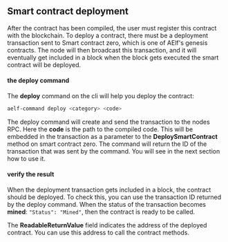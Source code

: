 ## Smart contract deployment

After the contract has been compiled, the user must register this contract with the blockchain. To deploy a contract, there must be a deployment transaction sent to Smart contract zero, which is one of AElf's genesis contracts. The node will then broadcast this transaction, and it will eventually get included in a block when the block gets executed the smart contract will be deployed.

#### the deploy command

The **deploy** command on the cli will help you deploy the contract:

```bash 
aelf-command deploy <category> <code>
```

The deploy command will create and send the transaction to the nodes RPC. Here the **code** is the path to the compiled code. This will be embedded in the transaction as a parameter to the **DeploySmartContract** method on smart contract zero. The command will return the ID of the transaction that was sent by the command. You will see in the next section how to use it.

#### verify the result

When the deployment transaction gets included in a block, the contract should be deployed. To check this, you can use the transaction ID returned by the deploy command. When the status of the transaction becomes **mined**: ```"Status": "Mined"```, then the contract is ready to be called. 

The **ReadableReturnValue** field indicates the address of the deployed contract. You can use this address to call the contract methods.
